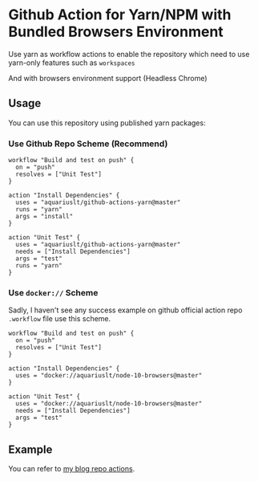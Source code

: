 # Github Action for Yarn/NPM with Bundled Browsers Environment

Use yarn as workflow actions to enable the repository which need to use 
yarn-only features such as `workspaces`

And with browsers environment support (Headless Chrome)


## Usage

You can use this repository using published yarn packages:

### Use Github Repo Scheme (Recommend)

```workflow
workflow "Build and test on push" {
  on = "push"
  resolves = ["Unit Test"]
}

action "Install Dependencies" {
  uses = "aquariuslt/github-actions-yarn@master"
  runs = "yarn"
  args = "install"
}

action "Unit Test" {
  uses = "aquariuslt/github-actions-yarn@master"
  needs = ["Install Dependencies"]
  args = "test"
  runs = "yarn"
}

```


### Use `docker://` Scheme

Sadly, I haven't see any success example on github official action repo `.workflow` file use this scheme.

```workflow
workflow "Build and test on push" {
  on = "push"
  resolves = ["Unit Test"]
}

action "Install Dependencies" {
  uses = "docker://aquariuslt/node-10-browsers@master"
}

action "Unit Test" {
  uses = "docker://aquariuslt/node-10-browsers@master"
  needs = ["Install Dependencies"]
  args = "test"
}
```



## Example

You can refer to [my blog repo actions](https://github.com/aquariuslt/blog/actions).

